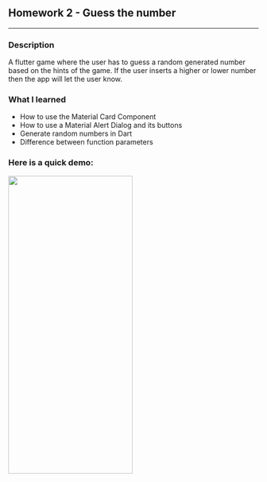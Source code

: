 ## Homework 2 - Guess the number

---

### Description
A flutter game where the user has to guess a random generated number based on the hints of the game.
If the user inserts a higher or lower number then the app will let the user know.

### What I learned
* How to use the Material Card Component
* How to use a Material Alert Dialog and its buttons
* Generate random numbers in Dart
* Difference between function parameters

### Here is a quick demo:

<img src="Recording.gif" width="250" height="600"/>
